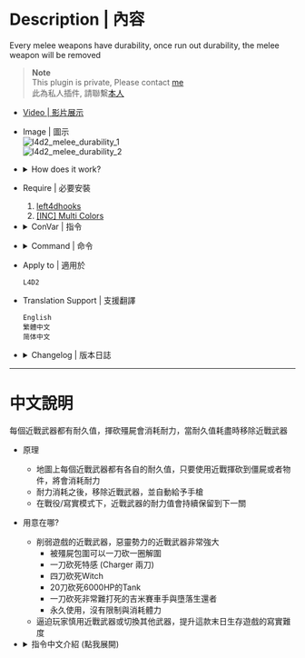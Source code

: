 # Description | 內容
Every melee weapons have durability, once run out durability, the melee weapon will be removed

> __Note__ <br/>
This plugin is private, Please contact [me](https://github.com/fbef0102/Game-Private_Plugin#私人插件列表-private-plugins-list)<br/>
此為私人插件, 請聯繫[本人](https://github.com/fbef0102/Game-Private_Plugin#私人插件列表-private-plugins-list)

* [Video | 影片展示](https://youtu.be/8jsq8NT08S8)

* Image | 圖示
	<br/>![l4d2_melee_durability_1](image/l4d2_melee_durability_1.gif)
	<br/>![l4d2_melee_durability_2](image/l4d2_melee_durability_2.gif)

* <details><summary>How does it work?</summary>

	* Every melee weapons have durability
	* Cost durability when melee S.I., Witch, infected, objects.....
	* The melee weapon will be removed once run out durability, and give pistol
</details>

* Require | 必要安裝
	1. [left4dhooks](https://forums.alliedmods.net/showthread.php?t=321696)
	2. [[INC] Multi Colors](https://github.com/fbef0102/L4D1_2-Plugins/releases/tag/Multi-Colors)

* <details><summary>ConVar | 指令</summary>

    * cfg/sourcemod/l4d2_melee_durability.cfg
        ```php
        // 0=Plugin off, 1=Plugin on.
        l4d2_melee_durability_enable "1"

        // Changes how message displays. (0: Disable, 1:In chat, 2: In Hint Box, 3: In center text)
        l4d2_melee_durability_announce_type "2"

        // How much durability does it cost when melee Tank. (0: No Cost)
        l4d2_melee_durability_tank_cost "200"

        // How much durability does it cost when melee Witch. (0: No Cost)
        l4d2_melee_durability_witch_cost "150"

        // How much durability does it cost when melee Common Infected. (0: No Cost)
        l4d2_melee_durability_common_cost "50"

        // How much durability does it cost when melee Survivor. (0: No Cost)
        l4d2_melee_durability_survivor_cost "10"

        // How much durability does it cost when melee Special Infected. (0: No Cost)
        l4d2_melee_durability_infected_cost "100"

        // How much durability does it cost when melee objects. (doors, boxes, items, chairs, tables, etc.)
        l4d2_melee_durability_entity_cost "5"

        // Secondary weapon given to survivor after run out of melee durability. (1: Pistol, 2: Dual Pistol, 3: Magnum)
        l4d2_melee_durability_secondary_weapon "1"

        // 0=Permanent durability, durability of Baseball Bat.
        l4d2_melee_durability_baseball_bat "2800"

        // 0=Permanent durability, durability of Cricket Bat.
        l4d2_melee_durability_cricket_bat "3000"

        // 0=Permanent durability, durability of Crowbar.
        l4d2_melee_durability_crowbar "3300"

        // 0=Permanent durability, durability of Electric Guitar.
        l4d2_melee_durability_electric_guitar "2900"

        // 0=Permanent durability, durability of Fire Axe.
        l4d2_melee_durability_fireaxe "3500"

        // 0=Permanent durability, durability of Frying Pan.
        l4d2_melee_durability_frying_pan "2500"

        // 0=Permanent durability, durability of Golf Club.
        l4d2_melee_durability_golfclub "3000"

        // 0=Permanent durability, durability of Katana.
        l4d2_melee_durability_katana "3700"

        // 0=Permanent durability, durability of Knife.
        l4d2_melee_durability_knife "3400"

        // 0=Permanent durability, durability of Machete.
        l4d2_melee_durability_machete "4000"

        // 0=Permanent durability, durability of Pitchfork.
        l4d2_melee_durability_pitchfork "3100"

        // 0=Permanent durability, durability of shovel.
        l4d2_melee_durability_shovel "2900"

        // 0=Permanent durability, durability of Tonfa.
        l4d2_melee_durability_tonfa "2600"

        // 0=Permanent durability, durability of unknown melee weapon (Custom Third Party Melee).
        l4d2_melee_durability_unknown "3000"
        ```
</details>

* <details><summary>Command | 命令</summary>
    
    None
</details>

* Apply to | 適用於
    ```
    L4D2
    ```

* Translation Support | 支援翻譯
	```
	English
	繁體中文
	简体中文
	```

* <details><summary>Changelog | 版本日誌</summary>

	* v1.2 (2023-6-25)
		* In coop/realism mode, keep melee durability to next map.

	* v1.1 (2023-3-13)
		* Translation Support

    * v1.0 (2022-11-06)
	    * Initial Release
</details>

- - - -
# 中文說明
每個近戰武器都有耐久值，揮砍殭屍會消耗耐力，當耐久值耗盡時移除近戰武器

* 原理
    * 地圖上每個近戰武器都有各自的耐久值，只要使用近戰揮砍到僵屍或者物件，將會消耗耐力
    * 耐力消耗之後，移除近戰武器，並自動給予手槍
    * 在戰役/寫實模式下，近戰武器的耐力值會持續保留到下一關

* 用意在哪?
    * 削弱遊戲的近戰武器，惡靈勢力的近戰武器非常強大
        * 被殭屍包圍可以一刀砍一圈解圍
        * 一刀砍死特感 (Charger 兩刀)
        * 四刀砍死Witch
        * 20刀砍死6000HP的Tank 
        * 一刀砍死非常難打死的吉米賽車手與墮落生還者
        * 永久使用，沒有限制與消耗體力
    * 逼迫玩家慎用近戰武器或切換其他武器，提升這款末日生存遊戲的寫實難度

* <details><summary>指令中文介紹 (點我展開)</summary>

    * cfg/sourcemod/l4d2_melee_durability.cfg
        ```php
        // 0=關閉插件, 1=開啟插件
        l4d2_melee_durability_enable "1"

        // 顯示耐久度的位置. (0: 關閉, 1: 聊天窗, 2: 螢幕下方黑底白字窗, 3: 螢幕正中間)
        l4d2_melee_durability_announce_type "2"

        // 揮砍Tank所消耗的耐力數值 (0: 無消耗)
        l4d2_melee_durability_tank_cost "200"

        // 揮砍Witch所消耗的耐力數值 (0: 無消耗)
        l4d2_melee_durability_witch_cost "150"

        // 揮砍普通感染者所消耗的耐力數值 (0: 無消耗)
        l4d2_melee_durability_common_cost "50"

        // 揮砍倖存者隊友所消耗的耐力數值 (0: 無消耗)
        l4d2_melee_durability_survivor_cost "10"

        // 揮砍特感所消耗的耐力數值 (0: 無消耗)
        l4d2_melee_durability_infected_cost "100"

        // 揮砍物件所消耗的耐力數值 (門, 箱子, 物品, 椅子, 桌子 等等...)
        l4d2_melee_durability_entity_cost "5"

        // 當耐力值消耗光時給予的武器. (1: 手槍, 2: 雙槍, 3: 麥格農手槍)
        l4d2_melee_durability_secondary_weapon "1"

        // 0=永久耐力, 球棒的耐力值
        l4d2_melee_durability_baseball_bat "2800"

        // 0=永久耐力, 板球拍的耐力值
        l4d2_melee_durability_cricket_bat "3000"

        // 0=永久耐力, 鐵撬的耐力值
        l4d2_melee_durability_crowbar "3300"

        // 0=永久耐力, 電吉他的耐力值
        l4d2_melee_durability_electric_guitar "2900"

        // 0=永久耐力, 斧頭的耐力值
        l4d2_melee_durability_fireaxe "3500"

        // 0=永久耐力, 平底鍋的耐力值
        l4d2_melee_durability_frying_pan "2500"

        // 0=永久耐力, 高爾夫球桿的耐力值
        l4d2_melee_durability_golfclub "3000"

        // 0=永久耐力, 武士刀的耐力值
        l4d2_melee_durability_katana "3700"

        // 0=永久耐力, 小刀的耐力值
        l4d2_melee_durability_knife "3400"

        // 0=永久耐力, 開山刀的耐力值
        l4d2_melee_durability_machete "4000"

        // 0=永久耐力, 草叉的耐力值
        l4d2_melee_durability_pitchfork "3100"

        // 0=永久耐力, 鐵鏟的耐力值
        l4d2_melee_durability_shovel "2900"

        // 0=永久耐力, 警棍的耐力值
        l4d2_melee_durability_tonfa "2600"

        // 0=永久耐力, 未知模型的近戰武器的耐力值 (三方戰役自製的近戰武器).
        l4d2_melee_durability_unknown "3000"
        ```
</details>




